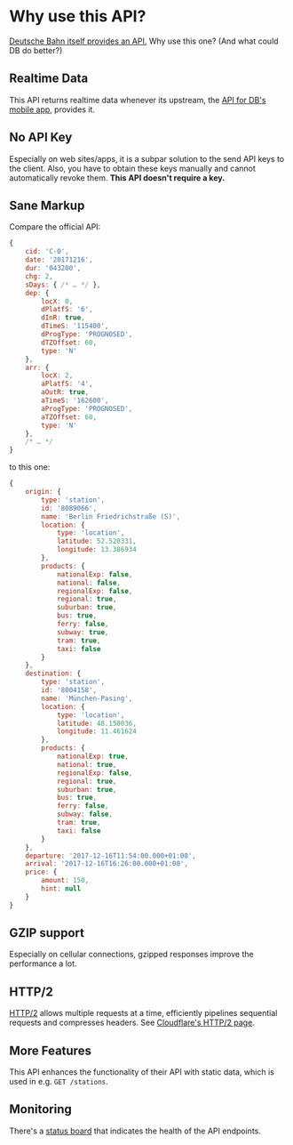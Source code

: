 # Why use this API?

[Deutsche Bahn itself provides an API.](https://data.deutschebahn.com/dataset/api-fahrplan) Why use this one? (And what could DB do better?)

## Realtime Data

This API returns realtime data whenever its upstream, the [API for DB's mobile app](https://gist.github.com/derhuerst/2a735268bd82a0a6779633f15dceba33), provides it.

## No API Key

Especially on web sites/apps, it is a subpar solution to the send API keys to the client. Also, you have to obtain these keys manually and cannot automatically revoke them. **This API doesn't require a key.**

## Sane Markup

Compare the official API:

```js
{
	cid: 'C-0',
	date: '20171216',
	dur: '043200',
	chg: 2,
	sDays: { /* … */ },
	dep: {
		locX: 0,
		dPlatfS: '6',
		dInR: true,
		dTimeS: '115400',
		dProgType: 'PROGNOSED',
		dTZOffset: 60,
		type: 'N'
	},
	arr: {
		locX: 2,
		aPlatfS: '4',
		aOutR: true,
		aTimeS: '162600',
		aProgType: 'PROGNOSED',
		aTZOffset: 60,
		type: 'N'
	},
	/* … */
}
```

to this one:

```js
{
	origin: {
		type: 'station',
		id: '8089066',
		name: 'Berlin Friedrichstraße (S)',
		location: {
			type: 'location',
			latitude: 52.520331,
			longitude: 13.386934
		},
		products: {
			nationalExp: false,
			national: false,
			regionalExp: false,
			regional: true,
			suburban: true,
			bus: true,
			ferry: false,
			subway: true,
			tram: true,
			taxi: false
		}
	},
	destination: {
		type: 'station',
		id: '8004158',
		name: 'München-Pasing',
		location: {
			type: 'location',
			latitude: 48.150036,
			longitude: 11.461624
		},
		products: {
			nationalExp: true,
			national: true,
			regionalExp: false,
			regional: true,
			suburban: true,
			bus: true,
			ferry: false,
			subway: false,
			tram: true,
			taxi: false
		}
	},
	departure: '2017-12-16T11:54:00.000+01:00',
	arrival: '2017-12-16T16:26:00.000+01:00',
	price: {
		amount: 150,
		hint: null
	}
}
```

## GZIP support

Especially on cellular connections, gzipped responses improve the performance a lot.

## HTTP/2

[HTTP/2](https://http2.github.io/) allows multiple requests at a time, efficiently pipelines sequential requests and compresses headers. See [Cloudflare's HTTP/2 page](https://blog.cloudflare.com/http-2-for-web-developers/).

## More Features

This API enhances the functionality of their API with static data, which is used in e.g. `GET /stations`.

## Monitoring

There's a [status board](https://status.transport.rest) that indicates the health of the API endpoints.
